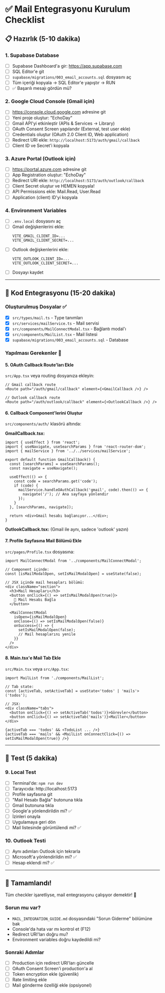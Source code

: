 # ✅ Mail Entegrasyonu Kurulum Checklist

## 📋 Hazırlık (5-10 dakika)

### 1. Supabase Database
- [ ] Supabase Dashboard'a gir: https://app.supabase.com
- [ ] SQL Editor'e git
- [ ] `supabase/migrations/003_email_accounts.sql` dosyasını aç
- [ ] Tüm içeriği kopyala → SQL Editor'e yapıştır → RUN
- [ ] ✅ Başarılı mesajı gördün mü?

### 2. Google Cloud Console (Gmail için)
- [ ] https://console.cloud.google.com adresine git
- [ ] Yeni proje oluştur: "EchoDay"
- [ ] Gmail API'yi etkinleştir (APIs & Services → Library)
- [ ] OAuth Consent Screen yapılandır (External, test user ekle)
- [ ] Credentials oluştur (OAuth 2.0 Client ID, Web application)
- [ ] Redirect URI ekle: `http://localhost:5173/auth/gmail/callback`
- [ ] Client ID ve Secret'i kopyala

### 3. Azure Portal (Outlook için)
- [ ] https://portal.azure.com adresine git
- [ ] App Registration oluştur: "EchoDay"
- [ ] Redirect URI ekle: `http://localhost:5173/auth/outlook/callback`
- [ ] Client Secret oluştur ve HEMEN kopyala!
- [ ] API Permissions ekle: Mail.Read, User.Read
- [ ] Application (client) ID'yi kopyala

### 4. Environment Variables
- [ ] `.env.local` dosyasını aç
- [ ] Gmail değişkenlerini ekle:
  ```env
  VITE_GMAIL_CLIENT_ID=...
  VITE_GMAIL_CLIENT_SECRET=...
  ```
- [ ] Outlook değişkenlerini ekle:
  ```env
  VITE_OUTLOOK_CLIENT_ID=...
  VITE_OUTLOOK_CLIENT_SECRET=...
  ```
- [ ] Dosyayı kaydet

---

## 🚀 Kod Entegrasyonu (15-20 dakika)

### Oluşturulmuş Dosyalar ✅
- [x] `src/types/mail.ts` - Type tanımları
- [x] `src/services/mailService.ts` - Mail servisi
- [x] `src/components/MailConnectModal.tsx` - Bağlantı modal'ı
- [x] `src/components/MailList.tsx` - Mail listesi
- [x] `supabase/migrations/003_email_accounts.sql` - Database

### Yapılması Gerekenler 📝

#### 5. OAuth Callback Route'ları Ekle
`src/App.tsx` veya routing dosyanıza ekleyin:

```tsx
// Gmail callback route
<Route path="/auth/gmail/callback" element={<GmailCallback />} />

// Outlook callback route  
<Route path="/auth/outlook/callback" element={<OutlookCallback />} />
```

#### 6. Callback Component'lerini Oluştur
`src/components/auth/` klasörü altında:

**GmailCallback.tsx:**
```tsx
import { useEffect } from 'react';
import { useNavigate, useSearchParams } from 'react-router-dom';
import { mailService } from '../../services/mailService';

export default function GmailCallback() {
  const [searchParams] = useSearchParams();
  const navigate = useNavigate();

  useEffect(() => {
    const code = searchParams.get('code');
    if (code) {
      mailService.handleOAuthCallback('gmail', code).then(() => {
        navigate('/'); // Ana sayfaya yönlendir
      });
    }
  }, [searchParams, navigate]);

  return <div>Gmail hesabı bağlanıyor...</div>;
}
```

**OutlookCallback.tsx:** (Gmail ile aynı, sadece 'outlook' yazın)

#### 7. Profile Sayfasına Mail Bölümü Ekle
`src/pages/Profile.tsx` dosyasına:

```tsx
import MailConnectModal from '../components/MailConnectModal';

// Component içinde:
const [isMailModalOpen, setIsMailModalOpen] = useState(false);

// JSX içinde mail hesapları bölümü:
<div className="section">
  <h3>Mail Hesapları</h3>
  <button onClick={() => setIsMailModalOpen(true)}>
    📧 Mail Hesabı Bağla
  </button>
  
  <MailConnectModal 
    isOpen={isMailModalOpen}
    onClose={() => setIsMailModalOpen(false)}
    onSuccess={() => {
      setIsMailModalOpen(false);
      // Mail hesaplarını yenile
    }}
  />
</div>
```

#### 8. Main.tsx'e Mail Tab Ekle
`src/Main.tsx` veya `src/App.tsx`:

```tsx
import MailList from './components/MailList';

// Tab state:
const [activeTab, setActiveTab] = useState<'todos' | 'mails'>('todos');

// JSX:
<div className="tabs">
  <button onClick={() => setActiveTab('todos')}>Görevler</button>
  <button onClick={() => setActiveTab('mails')}>Mailler</button>
</div>

{activeTab === 'todos' && <TodoList ... />}
{activeTab === 'mails' && <MailList onConnectClick={() => setIsMailModalOpen(true)} />}
```

---

## 🧪 Test (5 dakika)

### 9. Local Test
- [ ] Terminal'de: `npm run dev`
- [ ] Tarayıcıda: http://localhost:5173
- [ ] Profile sayfasına git
- [ ] "Mail Hesabı Bağla" butonuna tıkla
- [ ] Gmail butonuna tıkla
- [ ] Google'a yönlendirildin mi? ✅
- [ ] İzinleri onayla
- [ ] Uygulamaya geri dön
- [ ] Mail listesinde görüntülendi mi? ✅

### 10. Outlook Testi
- [ ] Aynı adımları Outlook için tekrarla
- [ ] Microsoft'a yönlendirildin mi? ✅
- [ ] Hesap eklendi mi? ✅

---

## 🎯 Tamamlandı! 

Tüm checkler işaretliyse, mail entegrasyonu çalışıyor demektir! 🎉

### Sorun mu var?
- `MAIL_INTEGRATION_GUIDE.md` dosyasındaki "Sorun Giderme" bölümüne bak
- Console'da hata var mı kontrol et (F12)
- Redirect URI'ları doğru mu?
- Environment variables doğru kaydedildi mi?

### Sonraki Adımlar
- [ ] Production için redirect URI'ları güncelle
- [ ] OAuth Consent Screen'i production'a al
- [ ] Token encryption ekle (güvenlik)
- [ ] Rate limiting ekle
- [ ] Mail gönderme özelliği ekle (opsiyonel)
